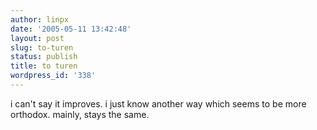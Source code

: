 ```yaml
---
author: linpx
date: '2005-05-11 13:42:48'
layout: post
slug: to-turen
status: publish
title: to turen
wordpress_id: '338'
---
```


i can't say it improves. i just know another way which seems to be more
orthodox. mainly, stays the same.

